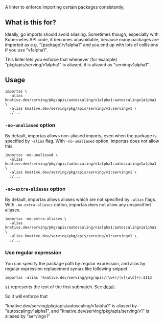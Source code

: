 A linter to enforce importing certain packages consistently.

## What is this for?

Ideally, go imports should avoid aliasing. Sometimes though, especially with
Kubernetes API code, it becomes unavoidable, because many packages are imported
as e.g. "[package]/v1alpha1" and you end up with lots of collisions if you use
"v1alpha1". 

This linter lets you enforce that whenever (for example)
"pkg/apis/serving/v1alpha1" is aliased, it is aliased as "servingv1alpha1".

## Usage

~~~~
importas \
  -alias knative.dev/serving/pkg/apis/autoscaling/v1alpha1:autoscalingv1alpha1 \
  -alias knative.dev/serving/pkg/apis/serving/v1:servingv1 \
  ./...
~~~~

### `-no-unaliased` option

By default, importas allows non-aliased imports, even when the package is specified by `-alias` flag.
With `-no-unaliased` option, importas does not allow this.

~~~~
importas -no-unaliased \
  -alias knative.dev/serving/pkg/apis/autoscaling/v1alpha1:autoscalingv1alpha1 \
  -alias knative.dev/serving/pkg/apis/serving/v1:servingv1 \
  ./...
~~~~

### `-no-extra-aliases` option

By default, importas allows aliases which are not specified by `-alias` flags.
With `-no-extra-aliases` option, importas does not allow any unspecified aliases.

~~~~
importas -no-extra-aliases \
  -alias knative.dev/serving/pkg/apis/autoscaling/v1alpha1:autoscalingv1alpha1 \
  -alias knative.dev/serving/pkg/apis/serving/v1:servingv1 \
  ./...
~~~~

### Use regular expression

You can specify the package path by regular expression, and alias by regular expression replacement syntax like following snippet.

~~~~
importas -alias 'knative.dev/serving/pkg/apis/(\w+)/(v[\w\d]+):$1$2'
~~~~

`$1` represents the text of the first submatch. See [detail](https://golang.org/pkg/regexp/#Regexp.Expand).

So it will enforce that

"knative.dev/serving/pkg/apis/autoscaling/v1alpha1" is aliased by "autoscalingv1alpha1", and
"knative.dev/serving/pkg/apis/serving/v1" is aliased by "servingv1"
